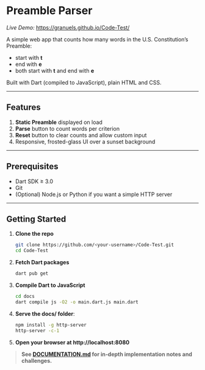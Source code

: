 # Preamble Parser

*Live Demo:* https://granuels.github.io/Code-Test/

A simple web app that counts how many words in the U.S. Constitution’s Preamble:

- start with **t**  
- end with **e**  
- both start with **t** and end with **e**

Built with Dart (compiled to JavaScript), plain HTML and CSS.

---

## Features

1. **Static Preamble** displayed on load  
2. **Parse** button to count words per criterion  
3. **Reset** button to clear counts and allow custom input  
4. Responsive, frosted-glass UI over a sunset background

---

## Prerequisites

- Dart SDK ≥ 3.0  
- Git  
- (Optional) Node.js or Python if you want a simple HTTP server

---

## Getting Started

1. **Clone the repo**  
   ```bash
   git clone https://github.com/<your-username>/Code-Test.git
   cd Code-Test
   
2. **Fetch Dart packages**

   ```bash
   dart pub get

3. **Compile Dart to JavaScript**
   ```bash
   cd docs 
   dart compile js -O2 -o main.dart.js main.dart

4. **Serve the docs/ folder**:
   ```bash
   npm install -g http-server
   http-server -c-1

5. **Open your browser at http://localhost:8080**


> **See [DOCUMENTATION.md](DOCUMENTATION.md) for in‐depth implementation notes and challenges.**
